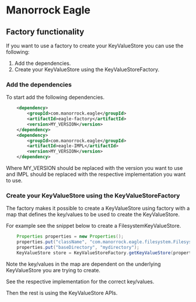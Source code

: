 # Manorrock Eagle

## Factory functionality

If you want to use a factory to create your KeyValueStore you can use the following:

1. Add the dependencies.
2. Create your KeyValueStore using the KeyValueStoreFactory.

### Add the dependencies

To start add the following dependencies.

```xml
    <dependency>
        <groupId>com.manorrock.eagle</groupId>
        <artifactId>eagle-factory</artifactId>
        <version>MY_VERSION</version>
    </dependency>
    <dependency>
        <groupId>com.manorrock.eagle</groupId>
        <artifactId>eagle-IMPL</artifactId>
        <version>MY_VERSION</version>
    </dependency>
```

Where MY_VERSION should be replaced with the version you want to use and IMPL should be replaced with the respective implementation you want to use.

### Create your KeyValueStore using the KeyValueStoreFactory

The factory makes it possible to create a KeyValueStore using factory with a map that defines the key/values to be used to create the KeyValueStore.

For example see the snippet below to create a FilesystemKeyValueStore.

```java
    Properties properties = new Properties();
    properties.put("className", "com.manorrock.eagle.filesystem.FilesystemKeyValueStore");
    properties.put("baseDirectory", "mydirectory");
    KeyValueStore store = KeyValueStoreFactory.getKeyValueStore(properties);
```

Note the key/values in the map are dependent on the underlying KeyValueStore you are trying to create.

See the respective implementation for the correct key/values.

Then the rest is using the KeyValueStore APIs.
